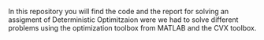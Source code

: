 In this repository you will find the code and the report for solving an assigment of Deterministic Optimitzaion 
were we had to solve different problems using the optimization toolbox from MATLAB and the CVX toolbox.
